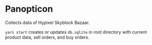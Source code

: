 # Panopticon
Collects data of Hypixel Skyblock Bazaar.

`yarn start` creates or updates `db.sqlite` in root directory with current product data, sell orders, and buy orders.
